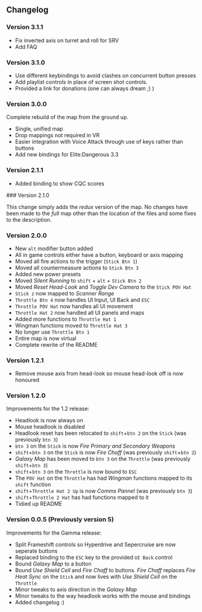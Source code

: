 ## Changelog

### Version 3.1.1

  * Fix inverted axis on turret and roll for SRV
  * Add FAQ

### Version 3.1.0

  * Use different keybindings to avoid clashes on concurrent button presses
  * Add playlist controls in place of screen shot controls.
  * Provided a link for donations (one can always dream ;) )

### Version 3.0.0

Complete rebuild of the map from the ground up.

  * Single, unified map
  * Drop mappings not required in VR
  * Easier integration with Voice Attack through use of keys rather than buttons
  * Add new bindings for Elite:Dangerous 3.3

### Version 2.1.1

  * Added binding to show CQC scores

### Version 2.1.0

This change simply adds the _redux_ version of the map. No changes have been
made to the _full_ map other than the location of the files and some fixes to
the description.

### Version 2.0.0

  * New `alt` modifier button added
  * All in game controls either have a button, keyboard or axis mapping
  * Moved all fire actions to the trigger (`Stick Btn 1`)
  * Moved all countermeasure actions to `Stick Btn 3`
  * Added new power presets
  * Moved _Silent Running_ to `shift` + `alt` + `Stick Btn 2`
  * Moved _Reset Head-Look_ and _Toggle Dev Camera_ to the `Stick POV Hat`
  * `Stick z` now mapped to _Scanner Range_
  * `Throttle Btn 4` now handles UI Input, UI Back and `ESC`
  * `Throttle POV Hat` now handles all UI movement
  * `Throttle Hat 2` now handled all UI panels and maps
  * Added more functions to `Throttle Hat 1`
  * Wingman functions moved to `Throttle Hat 3`
  * No longer use `Throttle Btn 1`
  * Entire map is now virtual
  * Complete rewrite of the README

### Version 1.2.1

  * Remove mouse axis from head-look so mouse head-look off is now honoured

### Version 1.2.0

Improvements for the 1.2 release:
  
  * Headlook is now always on
  * Mouse headlook is disabled
  * Headlook reset has been relocated to `shift`+`btn 2` on the `Stick` (was
    previously `btn 3`)
  * `btn 3` on the `Stick` is now _Fire Primary and Secondary Weapons_
  * `shift`+`btn 3` on the `Stick` is now _Fire Chaff_ (was previously 
    `shift`+`btn 2`)
  * _Galaxy Map_ has been moved to `btn 3` on the `Throttle` (was previously 
    `shift`+`btn 3`)
  * `shift`+`btn 3` on the `Throttle` is now bound to `ESC`
  * The `POV Hat` on the `Throttle` has had _Wingman_ functions mapped to its
    `shift` function
  * `shift`+`Throttle Hat 2 Up` is now _Comms Pannel_ (was previously `btn 3`)
  * `shift`+`Throttle 2 Hat` has had functions mapped to it
  * Tidied up README

### Version 0.0.5 (Previously version 5)

Improvements for the Gamma release:
  
  * Split Frameshift controls so Hyperdrive and Sepercruise are now seperate 
    buttons
  * Replaced binding to the `ESC` key to the provided `UI Back` control
  * Bound _Galaxy Map_ to a button
  * Bound _Use Shield Cell_ and _Fire Chaff_ to buttons. _Fire Chaff_ replaces 
    _Fire Heat Sync_ on the `Stick` and now lives with  _Use Shield Cell_ on the
     `Throttle`
  * Minor tweaks to axis direction in the _Galaxy Map_
  * Minor tweaks to the way headlook works with the mouse and bindings
  * Added changelog :)
